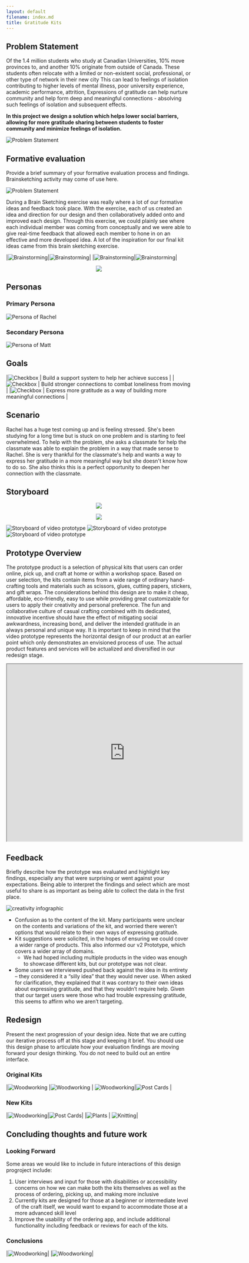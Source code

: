 ```yaml
---
layout: default
filename: index.md
title: Gratitude Kits
---
```

<link rel="stylesheet" href="./index_styles.scss">


## <a name="Problem"></a> Problem Statement 

Of the 1.4 million students who study at Canadian Universities, 10% move provinces to, and  another 10% originate from outside of Canada. These students often relocate with a limited or non-existent social, professional, or other type of network in their new city 
This can lead to feelings of isolation contributing to higher levels of mental illness, poor university experience, academic performance, attrition,
Expressions of gratitude can help nurture community and help form deep and meaningful connections - absolving such feelings of isolation and subsequent effects.


__In this project we design a solution which helps lower social barriers, allowing for more gratitude sharing between students to foster community and minimize feelings of isolation.__



![Problem Statement](./images/ProblemStatement.JPG)


## <a name="Eval"></a> Formative evaluation 
Provide a brief summary of your formative evaluation process and findings. Brainsketching activity may come of use here. 


![Problem Statement](./images/gratitude.png)

During a Brain Sketching exercise was really where a lot of our formative ideas and feedback took place. With the exercise, each of us created an idea and direction for our design and then collaboratively added onto and improved each design. Through this exercise, we could plainly see where each individual member was coming from conceptually and we were able to give real-time feedback that allowed each member to hone in on an effective and more developed idea. A lot of the inspiration for our final kit ideas came from this brain sketching exercise. 

|![Brainstorming](./images/sketch_1.png)|![Brainstorming](./images/sketch_2.png)|
|![Brainstorming](./images/sketch_3.png)|![Brainstorming](./images/sketch_4.png)|


<p align="center">
  <img src="./images/reflections.png" />
</p>





## <a name="Persona"></a> Personas

### Primary Persona
![Persona of Rachel](./images/rachel.png) 

### Secondary Persona
![Persona of Matt](./images/matt.png)

<!-- ### Rachel Jones
![Persona of Rachel](./images/Rachel_jones.png)


### Matt Tores 
![Persona of Matt](./images/matt_torres.png) -->

## Goals

|![Checkbox](./images/check.png) | Build a support system to help her achieve success |
|![Checkbox](./images/check.png) | Build stronger connections to combat loneliness from moving | 
|![Checkbox](./images/check.png) | Express more gratitude as a way of building more meaningful connections |

## Scenario
Rachel has a huge test coming up and is feeling stressed. She's been studying for a long time but is stuck on one problem and is starting to feel overwhelmed. To help with the problem, she asks a classmate for help the classmate was able to explain the problem in a way that made sense to Rachel. She is very thankful for the classmate's help and wants a way to express her gratitude in a more meaningful way but she doesn't know how to do so. She also thinks this is a perfect opportunity to deepen her connection with the classmate.  

## Storyboard

<!-- ![Storyboard of video prototype](./images/storyboard.png)  -->

<p align="center">
  <img src="./images/storyboard.png" />
</p>

<p align="center">
  <img src="./images/storyboard_2.png" />
</p>


![Storyboard of video prototype](./images/storyboard_1.JPG) 
![Storyboard of video prototype](./images/storyboard_2.JPG) 
![Storyboard of video prototype](./images/storyboard_3.JPG) 



## <a name="Prototype"></a> Prototype Overview 

The prototype product is a selection of physical kits that users can order online, pick up, and craft at home or within a workshop space. Based on user selection, the kits contain items from a wide range of ordinary hand-crafting tools and materials such as scissors, glues, cutting papers, stickers, and gift wraps. The considerations behind this design are to make it cheap, affordable, eco-friendly, easy to use while providing great customizable for users to apply their creativity and personal preference. The fun and collaborative culture of casual crafting combined with its dedicated, innovative incentive should have the effect of mitigating social awkwardness, increasing bond, and deliver the intended gratitude in an always personal and unique way.
It is important to keep in mind that the video prototype represents the horizontal design of our product at an earlier point which only demonstrates an envisioned process of use. The actual product features and services will be actualized and diversified in our redesign stage. 



<p align="center">
    <iframe src="https://drive.google.com/file/d/1zbFgkbNtg9CUVSIF90UJNzPfqLrt9HoD/preview" width="640" height="480" allow="autoplay"></iframe>
</p>


## <a name="Feedback"></a> Feedback 
Briefly describe how the prototype was evaluated and highlight key findings, especially any that were surprising or went against your expectations. Being able to interpret the findings and select which are most useful to share is as important as being able to collect the data in the first place.
<style>
td, th {
   border: none!important;
}
</style>



![creativity infographic](./images/creativity.png) 
- Confusion as to the content of the kit. Many participants were unclear on the contents and variations of the kit, and worried there weren’t options that would relate to their own ways of expressing gratitude.
- Kit suggestions were solicited, in the hopes of ensuring we could cover a wider range of products. This also informed our v2 Prototype, which covers a wider array of domains.
    - We had hoped including multiple products in the video was enough to showcase different kits, but our prototype was not clear.
- Some users we interviewed pushed back against the idea in its entirety – they considered it a “silly idea” that they would never use. When asked for clarification, they explained that it was contrary to their own ideas about expressing gratitude, and that they wouldn’t require help. Given that our target users were those who had trouble expressing gratitude, this seems to affirm who we aren’t targeting. 





## <a name="Redesign"></a> Redesign 
Present the next progression of your design idea. Note that we are cutting our iterative process off at this stage and keeping it brief. You should use this design phase to articulate how your evaluation findings are moving forward your design thinking. You do not need to build out an entire interface.

### Original Kits

|![Woodworking](./images/paint.png) |![Woodworking](./images/draw.png) | ![Woodworking](./images/stickers.png)|![Post Cards](./images/cards.png) |


### New Kits

|![Woodworking](./images/wood.png)|![Post Cards](./images/Knit.png)|
|![Plants](./images/plant.png) | ![Knitting](./images/composing.png)|


<!-- <p align="center">
  <img src="./images/composing.png" />
</p> -->





## <a name="Conclusion"></a> Concluding thoughts and future work 

### Looking Forward

Some areas we would like to include in future interactions of this design progroject include:
1. User interviews and input for those with disabilities or accessibility concerns on how we can make both the kits themselves as well as the process of ordering, picking up, and making more inclusive 
2. Currently kits are designed for those at a beginner or intermediate level of the craft itself, we would want to expand to accommodate those at a more advanced skill level
3. Improve the usability of the ordering app, and include additional functionality including feedback or reviews for each of the kits.

### Conclusions



|![Woodworking](./images/profiles/sara_profile_nobg.png)|
|![Woodworking](./images/profiles/taylor_profile_nobg.png)|

<!-- <div class="row">
  <div class="column">
      <a href="url"><img src="./images/profiles/Sara.png" height="auto" width="200" style="border-radius:50%"></a>
      <p> Sara Cantler</p>
      <p>Master’s of Information Studies ‘23 </p>
  </div>
  <div class="column">
    <p>This design has been a chance to be a part of a collaborative process that emphasizes how gratitude plays a role in our lives, and how we can cultivate and express more of it in our daily lives and in our relationships, both new and old. It was an interesting opportunity to explore and understand how others view gratitude and where they’re excelling in or lacking in gratitude and how to try and emphasize or mitigate those factors respectively.</p>
  </div>
</div> -->



<!-- > This design has been a chance to be a part of a collaborative process that emphasizes how gratitude plays a role in our lives, and how we can cultivate and express more of it in our daily lives and in our relationships, both new and old. It was an interesting opportunity to explore and understand how others view gratitude and where they’re excelling in or lacking in gratitude and how to try and emphasize or mitigate those factors respectively. -->

<!-- ## Welcome to GitHub Pages

You can use the [editor on GitHub](https://github.com/sriGanna/GratitudeKits/edit/gh-pages/index.md) to maintain and preview the content for your website in Markdown files.

Whenever you commit to this repository, GitHub Pages will run [Jekyll](https://jekyllrb.com/) to rebuild the pages in your site, from the content in your Markdown files.

### Markdown

Markdown is a lightweight and easy-to-use syntax for styling your writing. It includes conventions for

```markdown
Syntax highlighted code block

# Header 1
## Header 2
### Header 3

- Bulleted
- List

1. Numbered
2. List

**Bold** and _Italic_ and `Code` text

[Link](url) and ![Image](src)
```

For more details see [Basic writing and formatting syntax](https://docs.github.com/en/github/writing-on-github/getting-started-with-writing-and-formatting-on-github/basic-writing-and-formatting-syntax).

### Jekyll Themes

Your Pages site will use the layout and styles from the Jekyll theme you have selected in your [repository settings](https://github.com/sriGanna/GratitudeKits/settings/pages). The name of this theme is saved in the Jekyll `_config.yml` configuration file.

### Support or Contact

Having trouble with Pages? Check out our [documentation](https://docs.github.com/categories/github-pages-basics/) or [contact support](https://support.github.com/contact) and we’ll help you sort it out. -->
